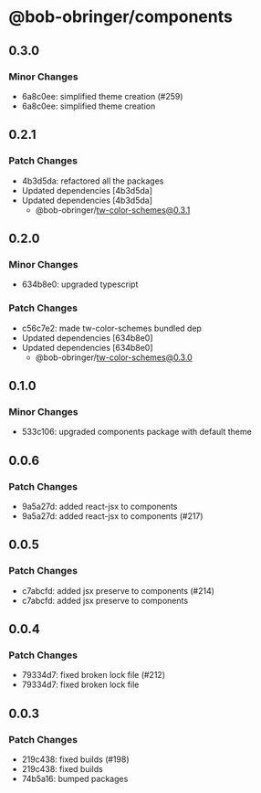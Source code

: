 # @bob-obringer/components

## 0.3.0

### Minor Changes

- 6a8c0ee: simplified theme creation (#259)
- 6a8c0ee: simplified theme creation

## 0.2.1

### Patch Changes

- 4b3d5da: refactored all the packages
- Updated dependencies [4b3d5da]
- Updated dependencies [4b3d5da]
  - @bob-obringer/tw-color-schemes@0.3.1

## 0.2.0

### Minor Changes

- 634b8e0: upgraded typescript

### Patch Changes

- c56c7e2: made tw-color-schemes bundled dep
- Updated dependencies [634b8e0]
- Updated dependencies [634b8e0]
  - @bob-obringer/tw-color-schemes@0.3.0

## 0.1.0

### Minor Changes

- 533c106: upgraded components package with default theme

## 0.0.6

### Patch Changes

- 9a5a27d: added react-jsx to components
- 9a5a27d: added react-jsx to components (#217)

## 0.0.5

### Patch Changes

- c7abcfd: added jsx preserve to components (#214)
- c7abcfd: added jsx preserve to components

## 0.0.4

### Patch Changes

- 79334d7: fixed broken lock file (#212)
- 79334d7: fixed broken lock file

## 0.0.3

### Patch Changes

- 219c438: fixed builds (#198)
- 219c438: fixed builds
- 74b5a16: bumped packages
